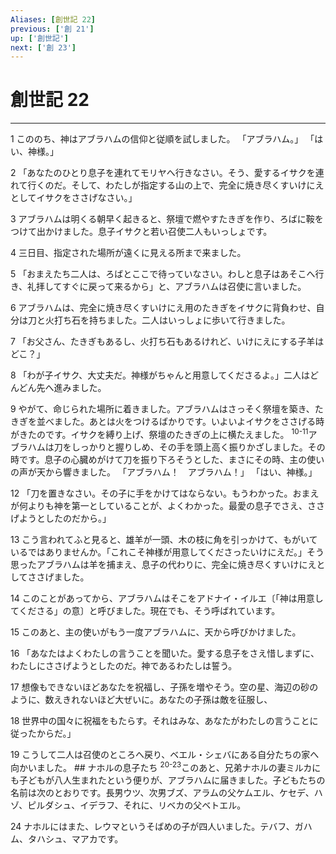 ```yaml
---
Aliases: [創世記 22]
previous: ['創 21']
up: ['創世記']
next: ['創 23']
---
```

# 創世記 22

***




1 
こののち、神はアブラハムの信仰と従順を試しました。 「アブラハム。」 「はい、神様。」 



2 
「あなたのひとり息子を連れてモリヤへ行きなさい。そう、愛するイサクを連れて行くのだ。そして、わたしが指定する山の上で、完全に焼き尽くすいけにえとしてイサクをささげなさい。」 



3 
アブラハムは明くる朝早く起きると、祭壇で燃やすたきぎを作り、ろばに鞍をつけて出かけました。息子イサクと若い召使二人もいっしょです。 



4 
三日目、指定された場所が遠くに見える所まで来ました。 



5 
「おまえたち二人は、ろばとここで待っていなさい。わしと息子はあそこへ行き、礼拝してすぐに戻って来るから」と、アブラハムは召使に言いました。 



6 
アブラハムは、完全に焼き尽くすいけにえ用のたきぎをイサクに背負わせ、自分は刀と火打ち石を持ちました。二人はいっしょに歩いて行きました。 



7 
「お父さん、たきぎもあるし、火打ち石もあるけれど、いけにえにする子羊はどこ？」 



8 
「わが子イサク、大丈夫だ。神様がちゃんと用意してくださるよ。」二人はどんどん先へ進みました。 



9 
やがて、命じられた場所に着きました。アブラハムはさっそく祭壇を築き、たきぎを並べました。あとは火をつけるばかりです。いよいよイサクをささげる時がきたのです。イサクを縛り上げ、祭壇のたきぎの上に横たえました。 <sup class="versenum">10-11</sup>アブラハムは刀をしっかりと握りしめ、その手を頭上高く振りかざしました。その時です。息子の心臓めがけて刀を振り下ろそうとした、まさにその時、主の使いの声が天から響きました。 「アブラハム！　アブラハム！」 「はい、神様。」 



12 
「刀を置きなさい。その子に手をかけてはならない。もうわかった。おまえが何よりも神を第一としていることが、よくわかった。最愛の息子でさえ、ささげようとしたのだから。」 



13 
こう言われてふと見ると、雄羊が一頭、木の枝に角を引っかけて、もがいているではありませんか。「これこそ神様が用意してくださったいけにえだ。」そう思ったアブラハムは羊を捕まえ、息子の代わりに、完全に焼き尽くすいけにえとしてささげました。 



14 
このことがあってから、アブラハムはそこをアドナイ・イルエ〔「神は用意してくださる」の意〕と呼びました。現在でも、そう呼ばれています。 



15 
このあと、主の使いがもう一度アブラハムに、天から呼びかけました。 



16 
「あなたはよくわたしの言うことを聞いた。愛する息子をさえ惜しまずに、わたしにささげようとしたのだ。神であるわたしは誓う。 



17 
想像もできないほどあなたを祝福し、子孫を増やそう。空の星、海辺の砂のように、数えきれないほど大ぜいに。あなたの子孫は敵を征服し、 



18 
世界中の国々に祝福をもたらす。それはみな、あなたがわたしの言うことに従ったからだ。」 



19 
こうして二人は召使のところへ戻り、ベエル・シェバにある自分たちの家へ向かいました。 ## ナホルの息子たち <sup class="versenum">20-23</sup>このあと、兄弟ナホルの妻ミルカにも子どもが八人生まれたという便りが、アブラハムに届きました。子どもたちの名前は次のとおりです。長男ウツ、次男ブズ、アラムの父ケムエル、ケセデ、ハゾ、ピルダシュ、イデラフ、それに、リベカの父ベトエル。 



24 
ナホルにはまた、レウマというそばめの子が四人いました。テバフ、ガハム、タハシュ、マアカです。
